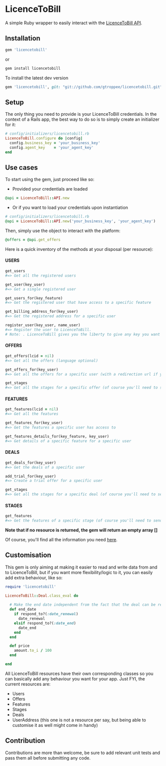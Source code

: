 # LicenceToBill

A simple Ruby wrapper to easily interact with the [LicenceToBill API](https://api.licencetobill.com/?lcid=12).

## Installation

```ruby
gem 'licencetobill'
```
or 

```ruby
gem install licencetobill
```

To install the latest dev version

```ruby
gem 'licencetobill', git: "git://github.com/gtroppee/licencetobill.git"
```

## Setup
The only thing you need to provide is your LicenceToBill credentials. In the context of a Rails app, the best way to do so is to simply create an initializer for it:

```ruby
# config/initializers/licencetobill.rb
LicenceToBill.configure do |config|
  config.business_key = 'your_business_key'
  config.agent_key    = 'your_agent_key'
end
```

## Use cases
To start using the gem, just proceed like so:

* Provided your credentials are loaded
```ruby
@api = LicenceToBill::API.new
```

* Or if you want to load your credentials upon instantiation
```ruby
# config/initializers/licencetobill.rb
@api = LicenceToBill::API.new('your_business_key', 'your_agent_key')
```

Then, simply use the object to interact with the platform:
```ruby
@offers = @api.get_offers
```

Here is a quick inventory of the methods at your disposal (per resource):

#### USERS

```ruby
get_users
#=> Get all the registered users

get_user(key_user)
#=> Get a single registered user

get_users_for(key_feature)
#=> Get the registered user that have access to a specific feature

get_billing_address_for(key_user)
#=> Get the registered address for a specific user

register_user(key_user, name_user)
#=> Register the user to LicenceToBill.
# Note: . LicenceToBill gives you the liberty to give any key you want when you register the user. Just make sure this is and will remain unique for each user.
```

#### OFFERS

```ruby
get_offers(lcid = nil)
#=> Get all the offers (language optional)

get_offers_for(key_user)
#=> Get all the offers for a specific user (with a redirection url if you choose to host the offers page directly in your app)

get_stages
#=> Get all the stages for a specific offer (of course you'll need to send this message to an offer object = @offer.get_stages)
```

#### FEATURES
```ruby
get_features(lcid = nil)
#=> Get all the features

get_features_for(key_user)
#=> Get the features a specific user has access to

get_features_details_for(key_feature, key_user)
#=> Get details of a specific feature for a specific user
```
#### DEALS
```ruby
get_deals_for(key_user)
#=> Get the deals of a specific user

add_trial_for(key_user)
#=> Create a trial offer for a specific user

get_stages
#=> Get all the stages for a specific deal (of course you'll need to send this message to an offer deal = @deal.get_stages)
```

#### STAGES
```ruby
get_features
#=> Get the features of a specific stage (of course you'll need to send this message to a stage object = @stage.get_features)
```
**Note that if no resource is returned, the gem will return an empty array []**

Of course, you'll find all the information you need [here](https://api.licencetobill.com/?lcid=12).

## Customisation
This gem is only aiming at making it easier to read and write data from and to LicenceToBill, but if you want more flexibility/logic to it, you can easily add extra behaviour, like so:

```ruby
require 'licencetobill'

LicenceToBill::Deal.class_eval do
  
  # Make the end date independent from the fact that the deal can be renewed or not
  def end_date
    if respond_to?(:date_renewal)
      date_renewal
    elsif respond_to?(:date_end)
      date_end
    end
  end

  def price
    amount.to_i / 100
  end

end
```
All LicenceToBill resources have their own corresponding classes so you can basically add any behaviour you want for your app. Just FYI, the current resources are:

* Users
* Offers
* Features
* Stages
* Deals
* UserAddress (this one is not a resource per say, but being able to customise it as well might come in handy)


## Contribution
Contributions are more than welcome, be sure to add relevant unit tests and pass them all before submitting any code.

